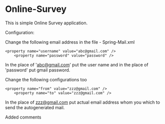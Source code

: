 Online-Survey
=============

This is simple Online Survey application. 

Configuration:

Change the following email address in the file - Spring-Mail.xml

    <property name="username" value="abc@gmail.com" />
		<property name="password" value="password" />
		
In the place of 'abc@gmail.com' put the user name and in the place of
'password' put gmail password.

Change the following configurations too

    <property name="from" value="zzz@gmail.com" />
		<property name="to" value="zzz@gmail.com" />

In the place of zzz@gmail.com put actual email address whom you
which to send the autogenerated mail.


Added comments


	

